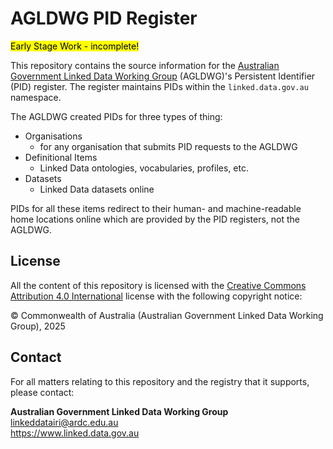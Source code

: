 # AGLDWG PID Register

<mark>Early Stage Work - incomplete!</mark>

This repository contains the source information for the [Australian Government Linked Data Working Group](https://www.linked.data.gov.au) (AGLDWG)'s Persistent Identifier (PID) register. The register maintains PIDs within the `linked.data.gov.au` namespace.

The AGLDWG created PIDs for three types of thing:

* Organisations
    * for any organisation that submits PID requests to the AGLDWG
* Definitional Items
    * Linked Data ontologies, vocabularies, profiles, etc.
* Datasets
    * Linked Data datasets online

PIDs for all these items redirect to their human- and machine-readable home locations online which are provided by the PID registers, not the AGLDWG.


## License

All the content of this repository is licensed with the [Creative Commons Attribution 4.0 International](https://creativecommons.org/licenses/by/4.0/) license with the following copyright notice:

&copy; Commonwealth of Australia (Australian Government Linked Data Working Group), 2025


## Contact

For all matters relating to this repository and the registry that it supports, please contact:

**Australian Government Linked Data Working Group**  
<linkeddatairi@ardc.edu.au>  
<https://www.linked.data.gov.au>  
